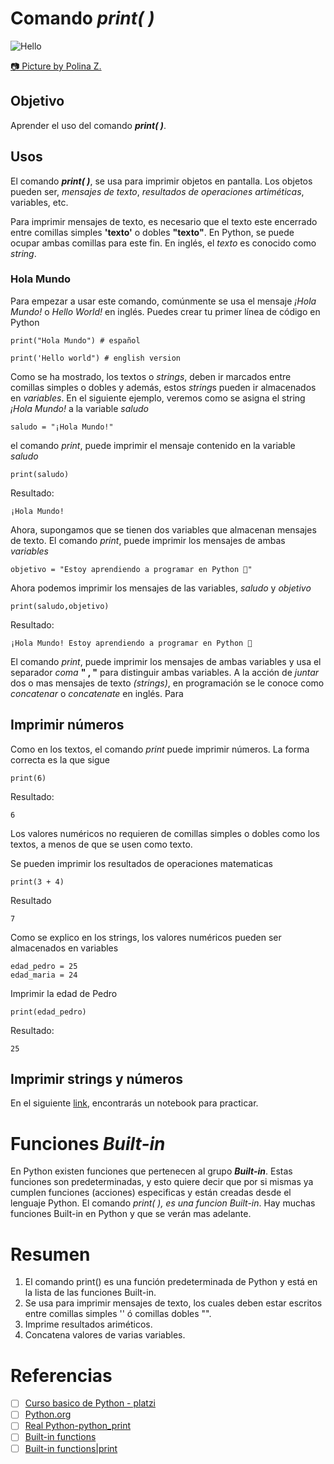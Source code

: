 # Comando ***print( )***
![Hello](https://images.pexels.com/photos/3747150/pexels-photo-3747150.jpeg?auto=compress&cs=tinysrgb&w=600&lazy=load)

[📷 Picture by Polina Z.](https://www.pexels.com/@polina-zimmerman/)

## Objetivo
Aprender el uso del comando ***print( )***.

## Usos
El comando ***print( )***, se usa para imprimir objetos en pantalla. Los objetos pueden ser, *mensajes de texto*, *resultados de operaciones artiméticas*, variables, etc.

Para imprimir mensajes de texto, es necesario que el texto este encerrado entre comillas simples **'texto'** o dobles **"texto"**. En Python, se puede ocupar ambas comillas para este fin. En inglés, el *texto* es conocido como *string*.

### Hola Mundo 
Para empezar a usar este comando, comúnmente se usa el mensaje *¡Hola Mundo!* o *Hello World!* en inglés. Puedes crear tu primer línea de código en Python
```
print("Hola Mundo") # español
```
```
print('Hello world") # english version
```

Como se ha mostrado, los textos o *strings*, deben ir marcados entre comillas simples o dobles y además, estos *string*s pueden ir almacenados en *variables*. En el siguiente ejemplo, veremos como se asigna el string *¡Hola Mundo!* a la variable *saludo*
```
saludo = "¡Hola Mundo!"
```
el comando *print*, puede imprimir el mensaje contenido en la variable *saludo*
```
print(saludo)
```
Resultado:
```
¡Hola Mundo!
```

Ahora, supongamos que se tienen dos variables que almacenan mensajes de texto. El comando *print*, puede imprimir los mensajes de ambas *variables*
```
objetivo = "Estoy aprendiendo a programar en Python 🐍"
```
Ahora podemos imprimir los mensajes de las variables, *saludo* y *objetivo* 
```
print(saludo,objetivo)
```
Resultado:
```
¡Hola Mundo! Estoy aprendiendo a programar en Python 🐍
```
El comando *print*, puede imprimir los mensajes de ambas variables y usa el separador *coma* **" , "** para distinguir ambas variables. A la acción de *juntar* dos o mas mensajes de texto *(strings)*, en programación se le conoce como *concatenar* o *concatenate* en inglés. Para

## Imprimir números
Como en los textos, el comando *print* puede imprimir números. La forma correcta es la que sigue
```
print(6)
```
Resultado:
```
6
```
Los valores numéricos no requieren de comillas simples o dobles como los textos, a menos de que se usen como texto. 

Se pueden imprimir los resultados de operaciones matematicas
```
print(3 + 4)
```
Resultado
```
7
```
Como se explico en los strings, los valores numéricos pueden ser almacenados en variables
```
edad_pedro = 25
edad_maria = 24
```
Imprimir la edad de Pedro
```
print(edad_pedro)
```
Resultado:
```
25
```


## Imprimir strings y números


En el siguiente [link](https://colab.research.google.com/drive/1oInllSDvF5xxAhKwB5Ylrz4_JNcAUrxs?usp=sharing), encontrarás un notebook para practicar.



# Funciones *Built-in*
En Python existen funciones que pertenecen al grupo ***Built-in***. Estas funciones son predeterminadas, y esto quiere decir que por si mismas ya cumplen funciones (acciones) especificas y están creadas desde el lenguaje Python. El comando *print( ), es una funcion Built-in*. Hay muchas funciones Built-in en Python y que se verán mas adelante.

# Resumen
1. El comando print() es una función predeterminada de Python y está en la lista de las funciones Built-in.
2. Se usa para imprimir mensajes de texto, los cuales deben estar escritos entre comillas simples '' ó comillas dobles "".
3. Imprime resultados ariméticos.
4. Concatena valores de varias variables.

# Referencias
- [ ] [Curso basico de Python - platzi](https://platzi.com/cursos/python/)
- [ ] [Python.org](https://www.python.org/doc/essays/blurb/)
- [ ] [Real Python-python_print](https://realpython.com/python-print/)
- [ ] [Built-in functions](https://docs.python.org/3/library/functions.html)
- [ ] [Built-in functions|print](https://docs.python.org/3/library/functions.html#print)
